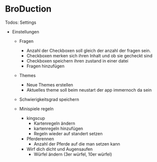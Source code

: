 # BroDuction

Todos:
Settings
  - Einstellungen
      - Fragen
          - Anzahl der Checkboxen soll gleich der anzahl der fragen sein.
          - Checkboxen merken sich ihren Inhalt und ob sie gecheckt sind
          - Checkboxen speichern ihren zustand in einer datei
          - Fragen hinzufügen
  
      - Themes
          - Neue Themes erstellen
          - Aktuelles theme soll beim neustart der app immernoch da sein
      
      - Schwierigkeitsgrad speichern
      - Minispiele regeln
          - kingscup
            - Kartenregeln ändern
            - kartenregeln hinzufügen
            - Regeln wieder auf standert setzen
          - Pferderennen
              - Anzahl der Pferde auf die man setzen kann
          - Wirf dich dicht und Augensaufen
              - Würfel ändern (3er würfel, 10er würfel)
          
  

